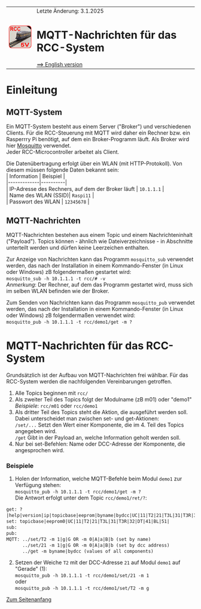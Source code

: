 <table><tr><td><img src="../../images/RCC5V_Logo_96.png"></img></td><td>
Letzte &Auml;nderung: 3.1.2025 <a name="up"></a><br>   
<h1>MQTT-Nachrichten f&uuml;r das RCC-System</h1>
<a href="README.md">==> English version</a>&nbsp; &nbsp; &nbsp; 
</td></tr></table>   

# Einleitung
## MQTT-System
Ein MQTT-System besteht aus einem Server ("Broker") und verschiedenen Clients. F&uuml;r die RCC-Steuerung mit MQTT wird daher ein Rechner bzw. ein Rasperrry Pi ben&ouml;tigt, auf dem ein Broker-Programm l&auml;uft. Als Broker wird hier [Mosquitto](https://mosquitto.org/) verwendet.   
Jeder RCC-Microcontroller arbeitet als Client.   

Die Daten&uuml;bertragung erfolgt &uuml;ber ein WLAN (mit HTTP-Protokoll). Von diesem m&uuml;ssen folgende Daten bekannt sein:   
| Information | Beispiel |   
|-------------|----------|   
| IP-Adresse des Rechners, auf dem der Broker l&auml;uft | `10.1.1.1` |   
| Name des WLAN (SSID)| `Raspi11` |   
| Passwort des WLAN | `12345678` |   

## MQTT-Nachrichten
MQTT-Nachrichten bestehen aus einem Topic und einem Nachrichteninhalt ("Payload"). Topics k&ouml;nnen - &auml;hnlich wie Dateiverzeichnisse - in Abschnitte unterteilt werden und d&uuml;rfen keine Leerzeichen enthalten.   

Zur Anzeige von Nachrichten kann das Programm `mosquitto_sub` verwendet werden, das nach der Installation in einem Kommando-Fenster (in Linux oder Windows) zB folgenderma&szlig;en gestartet wird:   
`mosquitto_sub -h 10.1.1.1 -t rcc/# -v`   
_Anmerkung_: Der Rechner, auf dem das Programm gestartet wird, muss sich im selben WLAN befinden wie der Broker.   

Zum Senden von Nachrichten kann das Programm `mosquitto_pub` verwendet werden, das nach der Installation in einem Kommando-Fenster (in Linux oder Windows) zB folgenderma&szlig;en verwendet wird:   
`mosquitto_pub -h 10.1.1.1 -t rcc/demo1/get -m ?`   

# MQTT-Nachrichten f&uuml;r das RCC-System
Grunds&auml;tzlich ist der Aufbau von MQTT-Nachrichten frei w&auml;hlbar. F&uuml;r das RCC-System werden die nachfolgenden Vereinbarungen getroffen.   

1. Alle Topics beginnen mit `rcc/`   
2. Als zweiter Teil des Topics folgt der Modulname (zB m01) oder "demo1"   
_Beispiele_: `rcc/m01` oder `rcc/demo1`   
3. Als dritter Teil des Topics steht die Aktion, die ausgef&uuml;hrt werden soll. Dabei unterscheidet man zwischen set- und get-Aktionen:   
`/set/...` Setzt den Wert einer Komponente, die im 4. Teil des Topics angegeben wird.   
`/get` Gibt in der Payload an, welche Information geholt werden soll.   
4. Nur bei set-Befehlen: Name oder DCC-Adresse der Komponente, die angesprochen wird.    

### Beispiele
1. Holen der Information, welche MQTT-Befehle beim Modul `demo1` zur Verf&uuml;gung stehen:   
`mosquitto_pub -h 10.1.1.1 -t rcc/demo1/get -m ?`   
Die Antwort erfolgt unter dem Topic `rcc/demo1/ret/?`:   
```   
get: ?|help|version|ip|topicbase|eeprom|byname|bydcc|UC|11|T2|21|T3L|31|T3R|32|DT|41|BL|51|
set: topicbase|eeprom0|UC|11|T2|21|T3L|31|T3R|32|DT|41|BL|51|
sub:
pub:
MQTT: ../set/T2 -m 1|g|G OR -m 0|A|a|B|b (set by name)
      ../set/21 -m 1|g|G OR -m 0|A|a|B|b (set by dcc address)
      ../get -m byname|bydcc (values of all components)
```   
2. Setzen der Weiche `T2` mit der DCC-Adresse `21` auf Modul `demo1` auf "Gerade" (1):   
`mosquitto_pub -h 10.1.1.1 -t rcc/demo1/set/21 -m 1`   
oder   
`mosquitto_pub -h 10.1.1.1 -t rcc/demo1/set/T2 -m g`   

[Zum Seitenanfang](#up)   